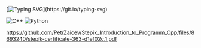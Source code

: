 [![Typing SVG](https://readme-typing-svg.herokuapp.com?color=4114FF&background=EAFFFD00&center=%D0%9B%D0%9E%D0%96%D0%AC&vCenter=%D0%9B%D0%9E%D0%96%D0%AC&multiline=true&height=60&lines=Hi+there+%F0%9F%91%8B;My+name+is+Petr+Zaitsev.)](https://git.io/typing-svg)

![C++](https://img.shields.io/badge/c++-%2300599C.svg?style=for-the-badge&logo=c%2B%2B&logoColor=white)  ![Python](https://img.shields.io/badge/python-3670A0?style=for-the-badge&logo=python&logoColor=ffdd54)


https://github.com/PetrZaicev/Stepik_Introduction_to_Programm_Cpp/files/8693240/stepik-certificate-363-d1ef02c.1.pdf

<!--
**PetrZaicev/PetrZaicev** is a ✨ _special_ ✨ repository because its `README.md` (this file) appears on your GitHub profile.

Here are some ideas to get you started:

-  Hi there 👋
- 🔭 I’m currently working on ...
- 🌱 I’m currently learning ...
- 👯 I’m looking to collaborate on ...
- 🤔 I’m looking for help with ...
- 💬 Ask me about ...
- 📫 How to reach me: ...
- 😄 Pronouns: ...
- ⚡ Fun fact: ...
-->
